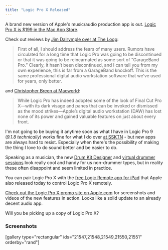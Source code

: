 ```yaml
---
title: "Logic Pro X Released"
---
```

<p>A brand new version of Apple's music/audio production app is out. <a href="http://target.georiot.com/Proxy.ashx?tsid=528&GR_URL=https%253A%252F%252Fitunes.apple.com%252Fus%252Fapp%252Flogic-pro-x%252Fid634148309%253Fmt%253D12%2526uo%253D4%2526partnerId%253D30" target="itunes_store">Logic Pro X is $199 in the Mac App Store</a>.</p>
<p>Check out reviews by <a href="http://www.loopinsight.com/2013/07/16/review-logic-pro-x/">Jim Dalrymple over at The Loop</a>:</p>
<blockquote><p>
  First of all, I should address the fears of many users. Rumors have circulated for a long time that Logic Pro was going to be discontinued or that it was going to be reincarnated as some sort of “GarageBand Pro.” Clearly, it hasn’t been discontinued, and I can tell you from my own experience, this is far from a GarageBand knockoff. This is the same professional digital audio workstation software that we’ve used for years, only better.
</p></blockquote>
<p>and <a href="http://www.macworld.com/article/2044283/logic-pro-x-loses-none-of-its-power-gains-great-new-features.html">Christopher Breen at Macworld</a>:</p>
<blockquote><p>
  While Logic Pro has indeed adopted some of the look of Final Cut Pro X—with its dark visage and panes that can be invoked or dismissed as the mood strikes—Apple’s digital audio workstation (DAW) has lost none of its power and gained valuable features on just about every front.
</p></blockquote>
<p>I'm not going to be buying it anytime soon as what I have in Logic Pro 9 (<em>9.1.8 technically</em>) works fine for what I do over <a href="http://ssktn.com">at SSKTN</a> - but new apps are always hard to resist. Especially when there's the possibility of making the thing I love to do sound better and be easier to do.</p>
<p>Speaking as a musician, the new <a href="http://www.apple.com/logic-pro/plugins-and-sounds/#beats">Drum Kit Designer</a> and <a href="http://www.apple.com/logic-pro/whats-new/#sounds">virtual drummer sessions</a> look really cool and handy for us non-drummer types, but in reality these often disappoint and seem limited in practice.</p>
<p>You can pair Logic Pro X with the <a href="http://target.georiot.com/Proxy.ashx?tsid=528&GR_URL=https%253A%252F%252Fitunes.apple.com%252Fus%252Fapp%252Flogic-remote%252Fid638394624%253Fmt%253D8%2526uo%253D4%2526partnerId%253D30" target="itunes_store">free Logic Remote app for iPad</a> that Apple also released today to control Logic Pro X remotely.</p>
<p><a href="http://www.apple.com/logic-pro/">Check out the Logic Pro X promo site on Apple.com</a> for screenshots and videos of the new features in action. Looks like a solid update to an already decent audio app.</p>
<p>Will you be picking up a copy of Logic Pro X?</p>
<h3>Screenshots</h3>
<p>[gallery type="rectangular" ids="21547,21548,21549,21550,21551" orderby="rand"]</p>
